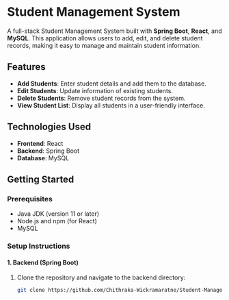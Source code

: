 # Student Management System

A full-stack Student Management System built with **Spring Boot**, **React**, and **MySQL**. This application allows users to add, edit, and delete student records, making it easy to manage and maintain student information.

## Features

- **Add Students**: Enter student details and add them to the database.
- **Edit Students**: Update information of existing students.
- **Delete Students**: Remove student records from the system.
- **View Student List**: Display all students in a user-friendly interface.

## Technologies Used

- **Frontend**: React
- **Backend**: Spring Boot
- **Database**: MySQL

## Getting Started

### Prerequisites

- Java JDK (version 11 or later)
- Node.js and npm (for React)
- MySQL

### Setup Instructions

#### 1. Backend (Spring Boot)

1. Clone the repository and navigate to the backend directory:
   ```bash
   git clone https://github.com/Chithraka-Wickramaratne/Student-Management-System-Springboot-React-.git
